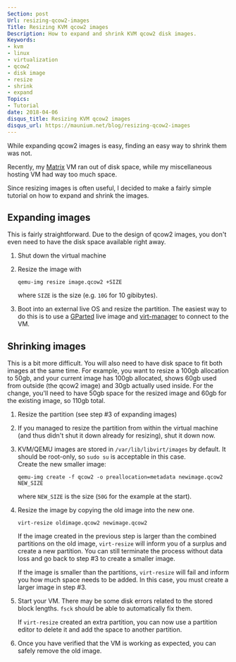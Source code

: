 ```yaml
---
Section: post
Url: resizing-qcow2-images
Title: Resizing KVM qcow2 images
Description: How to expand and shrink KVM qcow2 disk images.
Keywords:
- kvm
- linux
- virtualization
- qcow2
- disk image
- resize
- shrink
- expand
Topics:
- Tutorial
date: 2018-04-06
disqus_title: Resizing KVM qcow2 images
disqus_url: https://maunium.net/blog/resizing-qcow2-images
---
```


While expanding qcow2 images is easy, finding an easy way to shrink them was not.

Recently, my [Matrix](https://matrix.org/) VM ran out of disk space, while my
miscellaneous hosting VM had way too much space.

Since resizing images is often useful, I decided to make a fairly simple tutorial
on how to expand and shrink the images.

## Expanding images
This is fairly straightforward. Due to the design of qcow2 images, you don't
even need to have the disk space available right away.

1. Shut down the virtual machine

2. Resize the image with
   ```
   qemu-img resize image.qcow2 +SIZE
   ```
   where `SIZE` is the size (e.g. `10G` for 10 gibibytes).
   
3. Boot into an external live OS and resize the partition. The easiest way to
   do this is to use a [GParted](https://gparted.org/download.php) live image
   and [virt-manager](https://virt-manager.org/) to connect to the VM.

## Shrinking images
This is a bit more difficult. You will also need to have disk space to fit
both images at the same time. For example, you want to resize a 100gb
allocation to 50gb, and your current image has 100gb allocated, shows 60gb used
from outside (the qcow2 image) and 30gb actually used inside. For the change,
you'll need to have 50gb space for the resized image and 60gb for the existing
image, so 110gb total.

1. Resize the partition (see step #3 of expanding images)

2. If you managed to resize the partition from within the virtual machine (and
   thus didn't shut it down already for resizing), shut it down now.

3. KVM/QEMU images are stored in `/var/lib/libvirt/images` by default.
   It should be root-only, so `sudo su` is acceptable in this case.  
   Create the new smaller image:
   ```
   qemu-img create -f qcow2 -o preallocation=metadata newimage.qcow2 NEW_SIZE
   ```
   where `NEW_SIZE` is the size (`50G` for the example at the start).

4. Resize the image by copying the old image into the new one.
   ```
   virt-resize oldimage.qcow2 newimage.qcow2
   ```
   If the image created in the previous step is larger than the combined
   partitions on the old image, `virt-resize` will inform you of a surplus and
   create a new partition. You can still terminate the process without data
   loss and go back to step #3 to create a smaller image.
   
   If the image is smaller than the partitions, `virt-resize` will fail and
   inform you how much space needs to be added. In this case, you must create
   a larger image in step #3.

5. Start your VM. There may be some disk errors related to the stored block
   lengths. `fsck` should be able to automatically fix them.
   
   If `virt-resize` created an extra partition, you can now use a partition
   editor to delete it and add the space to another partition.

6. Once you have verified that the VM is working as expected, you can safely
   remove the old image.
